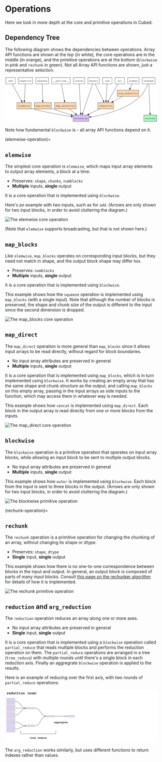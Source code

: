 # Operations

Here we look in more depth at the core and primitive operations in Cubed.

## Dependency Tree

The following diagram shows the dependencies between operations. Array API functions are shown at the top (in white), the core operations are in the middle (in orange), and the primitive operations are at the bottom (`blockwise` in pink and `rechunk` in green). Not all Array API functions are shown, just a representative selection.

![Operations dependency tree](images/ops.dot.svg)

Note how fundamental `blockwise` is - all array API functions depend on it.

(elemwise-operation)=
## `elemwise`

The simplest core operation is `elemwise`, which maps input array elements to output array elements, a block at a time.

* Preserves: `shape`, `chunks`, `numblocks`
* __Multiple__ inputs, __single__ output

It is a core operation that is implemented using `blockwise`.

Here's an example with two inputs, such as for `add`. (Arrows are only shown for two input blocks, in order to avoid cluttering the diagram.)

![The elemwise core operation](images/elemwise.svg)

(Note that `elemwise` supports broadcasting, but that is not shown here.)

## `map_blocks`

Like `elemwise`, `map_blocks` operates on corresponding input blocks, but they need not match in shape, and the output block shape may differ too.

* Preserves: `numblocks`
* __Multiple__ inputs, __single__ output

It is a core operation that is implemented using `blockwise`.

This example shows how the `squeeze` operation is implemented using `map_blocks` (with a single input). Note that although the number of blocks is preserved, the shape and chunk size of the output is different to the input since the second dimension is dropped.

![The map_blocks core operation](images/map_blocks.svg)

## `map_direct`

The `map_direct` operation is more general than `map_blocks` since it allows input arrays to be read directly, without regard for block boundaries.

* No input array attributes are preserved in general
* __Multiple__ inputs, __single__ output

It is a core operation that is implemented using `map_blocks`, which is in turn implemented using `blockwise`. It works by creating an empty array that has the same shape and chunk structure as the output, and calling `map_blocks` on this empty array, passing in the input arrays as side inputs to the function, which may access them in whatever way is needed.

This example shows how `concat` is implemented using `map_direct`. Each block in the output array is read directly from one or more blocks from the inputs.

![The map_direct core operation](images/map_direct.svg)

## `blockwise`

The `blockwise` operation is a primitive operation that operates on input array blocks, while allowing an input block to be sent to multiple output blocks.

* No input array attributes are preserved in general
* __Multiple__ inputs, __single__ output

This example shows how `outer` is implemented using `blockwise`. Each block from the input is sent to three blocks in the output. (Arrows are only shown for two input blocks, in order to avoid cluttering the diagram.)

![The blockwise primitive operation](images/blockwise.svg)

(rechunk-operation)=
## `rechunk`

The `rechunk` operation is a primitive operation for changing the chunking of an array, without changing its shape or dtype.

* Preserves: `shape`, `dtype`
* __Single__ input, __single__ output

This example shows how there is no one-to-one correspondence between blocks in the input and output. In general, an output block is composed of parts of many input blocks. Consult [this page on the rechunker algorithm](https://rechunker.readthedocs.io/en/latest/algorithm.html) for details of how it is implemented.

![The rechunk primitive operation](images/rechunk.svg)

## `reduction` and `arg_reduction`

The `reduction` operation reduces an array along one or more axes.

* No input array attributes are preserved in general
* __Single__ input, __single__ output

It is a core operation that is implemented using a `blockwise` operation called `partial_reduce` that reads multiple blocks and performs the reduction operation on them.
The `partial_reduce` operations are arranged in a tree (`tree_reduce`) with multiple rounds until there's a single block in each reduction axis. Finally an aggregrate `blockwise` operation is applied to the results.

Here is an example of reducing over the first axis, with two rounds of `partial_reduce` operations:

![The reduction core operation](images/reduction_new.svg)

The `arg_reduction` works similarly, but uses different functions to return indexes rather than values.
